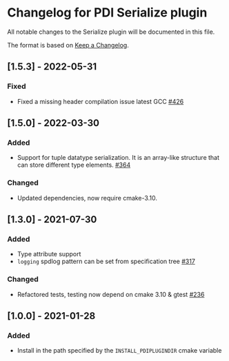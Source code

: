# Changelog for PDI Serialize plugin
All notable changes to the Serialize plugin will be documented in this file.

The format is based on [Keep a Changelog](https://keepachangelog.com/en/1.0.0/).


## [1.5.3] - 2022-05-31

### Fixed
* Fixed a missing header compilation issue latest GCC
  [#426](https://gitlab.maisondelasimulation.fr/pdidev/pdi/-/issues/426)


## [1.5.0] - 2022-03-30

### Added
* Support for tuple datatype serialization. It is an array-like structure
  that can store different type elements.
  [#364](https://gitlab.maisondelasimulation.fr/pdidev/pdi/-/issues/364)

### Changed
* Updated dependencies, now require cmake-3.10.


## [1.3.0] - 2021-07-30

### Added
* Type attribute support
* `logging` spdlog pattern can be set from specification tree
  [#317](https://gitlab.maisondelasimulation.fr/pdidev/pdi/-/issues/317)

### Changed
* Refactored tests, testing now depend on cmake 3.10 & gtest
  [#236](https://gitlab.maisondelasimulation.fr/pdidev/pdi/-/issues/236)


## [1.0.0] - 2021-01-28

### Added
* Install in the path specified by the `INSTALL_PDIPLUGINDIR` cmake variable
